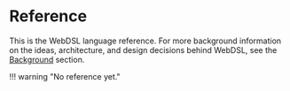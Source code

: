 # Reference
This is the WebDSL language reference. For more background information on the ideas, architecture, and design decisions behind WebDSL, see the [Background](/background/) section.

!!! warning "No reference yet."